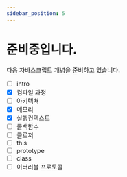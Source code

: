 ```yaml
---
sidebar_position: 5
---
```


# 준비중입니다.

다음 자바스크립트 개념을 준비하고 있습니다.

- [ ] intro
- [x] 컴파일 과정
- [ ] 아키텍쳐
- [x] 메모리
- [x] 실행컨텍스트
- [ ] 콜백함수
- [ ] 클로저
- [ ] this
- [ ] prototype
- [ ] class
- [ ] 이터러블 프로토콜
